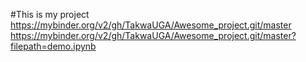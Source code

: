 #This is my project
https://mybinder.org/v2/gh/TakwaUGA/Awesome_project.git/master
https://mybinder.org/v2/gh/TakwaUGA/Awesome_project.git/master?filepath=demo.ipynb
